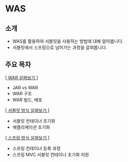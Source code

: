 # WAS

## 소개

- WAS를 활용하여 서블릿을 사용하는 방법에 대해 알아봅니다.
- 서블릿에서 스프링으로 넘어가는 과정을 살펴봅니다.

## 주요 목차

[[ WAR 살펴보기 ]](https://github.com/woosungkim0123/spring-jpa-deep-dive/tree/master/spring_evolution/was/notion/war)

- JAR vs WAR
- WAR 구조
- WAR 빌드, 배포

[[ 서블릿 방식 살펴보기 ]](https://github.com/woosungkim0123/spring-jpa-deep-dive/tree/master/spring_evolution/was/notion/servlet)

- 서블릿 컨테이너 초기화
- 애플리케이션 초기화

[[ 스프링 방식 살펴보기 ]](https://github.com/woosungkim0123/spring-jpa-deep-dive/tree/master/spring_evolution/was/notion/spring)

- 스프링 컨테이너 등록 과정
- 스프링 MVC 서블릿 컨테이너 초기화 지원